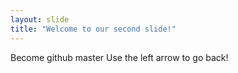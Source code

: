 ```yaml
---
layout: slide
title: "Welcome to our second slide!"
---
```

Become github master
Use the left arrow to go back!
